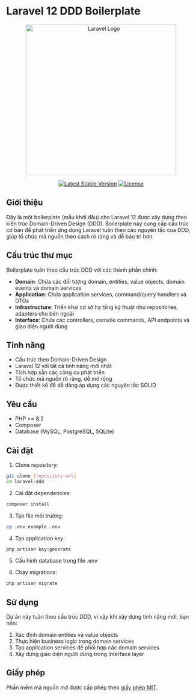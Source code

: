 # Laravel 12 DDD Boilerplate

<p align="center"><a href="https://laravel.com" target="_blank"><img src="https://raw.githubusercontent.com/laravel/art/master/logo-lockup/5%20SVG/2%20CMYK/1%20Full%20Color/laravel-logolockup-cmyk-red.svg" width="400" alt="Laravel Logo"></a></p>

<p align="center">
<a href="https://packagist.org/packages/laravel/framework"><img src="https://img.shields.io/packagist/v/laravel/framework" alt="Latest Stable Version"></a>
<a href="https://packagist.org/packages/laravel/framework"><img src="https://img.shields.io/packagist/l/laravel/framework" alt="License"></a>
</p>

## Giới thiệu

Đây là một boilerplate (mẫu khởi đầu) cho Laravel 12 được xây dựng theo kiến trúc Domain-Driven Design (DDD). Boilerplate này cung cấp cấu trúc cơ bản để phát triển ứng dụng Laravel tuân theo các nguyên tắc của DDD, giúp tổ chức mã nguồn theo cách rõ ràng và dễ bảo trì hơn.

## Cấu trúc thư mục

Boilerplate tuân theo cấu trúc DDD với các thành phần chính:

- **Domain**: Chứa các đối tượng domain, entities, value objects, domain events và domain services
- **Application**: Chứa application services, command/query handlers và DTOs
- **Infrastructure**: Triển khai cơ sở hạ tầng kỹ thuật như repositories, adapters cho bên ngoài
- **Interface**: Chứa các controllers, console commands, API endpoints và giao diện người dùng

## Tính năng

- Cấu trúc theo Domain-Driven Design
- Laravel 12 với tất cả tính năng mới nhất
- Tích hợp sẵn các công cụ phát triển
- Tổ chức mã nguồn rõ ràng, dễ mở rộng
- Được thiết kế để dễ dàng áp dụng các nguyên tắc SOLID

## Yêu cầu

- PHP >= 8.2
- Composer
- Database (MySQL, PostgreSQL, SQLite)

## Cài đặt

1. Clone repository:
```bash
git clone [repository-url]
cd laravel-ddd
```

2. Cài đặt dependencies:
```bash
composer install
```

3. Tạo file môi trường:
```bash
cp .env.example .env
```

4. Tạo application key:
```bash
php artisan key:generate
```

5. Cấu hình database trong file .env

6. Chạy migrations:
```bash
php artisan migrate
```

## Sử dụng

Dự án này tuân theo cấu trúc DDD, vì vậy khi xây dựng tính năng mới, bạn nên:

1. Xác định domain entities và value objects
2. Thực hiện business logic trong domain services
3. Tạo application services để phối hợp các domain services
4. Xây dựng giao diện người dùng trong Interface layer

## Giấy phép

Phần mềm mã nguồn mở được cấp phép theo [giấy phép MIT](https://opensource.org/licenses/MIT).
